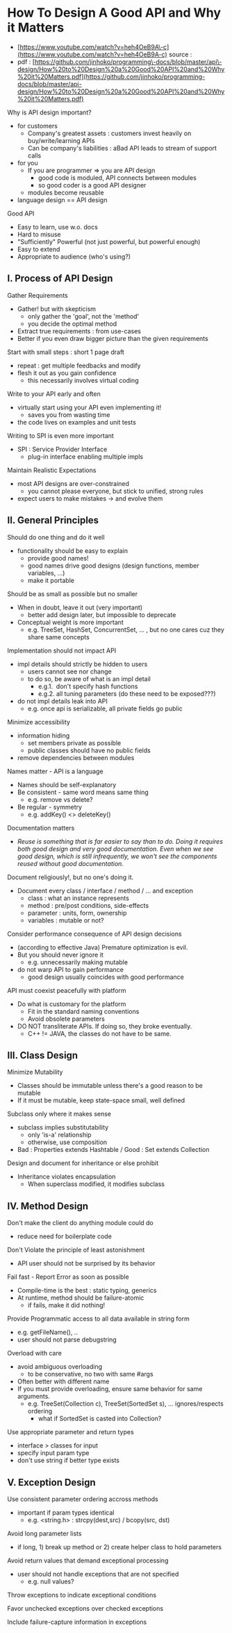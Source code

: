 # How To Design A Good API and Why it Matters

* [https://www.youtube.com/watch?v=heh4OeB9A\-c](https://www.youtube.com/watch?v=heh4OeB9A-c)
    source : 
* pdf : [https://github.com/jinhoko/programming\-docs/blob/master/api\-design/How%20to%20Design%20a%20Good%20API%20and%20Why%20it%20Matters.pdf](https://github.com/jinhoko/programming-docs/blob/master/api-design/How%20to%20Design%20a%20Good%20API%20and%20Why%20it%20Matters.pdf)

Why is API design important?

* for customers
    * Company's greatest assets : customers invest heavily on buy/write/learning APIs
    * Can be company's liabilities : aBad API leads to stream of support calls
* for you
    * If you are programmer =\> you are API design
        * good code is moduled, API connects between modules
        * so good coder is a good API designer
    * modules become reusable
* language design == API design

Good API

* Easy to learn, use w.o. docs
* Hard to misuse
* "Sufficiently" Powerful \(not just powerful, but powerful enough\)
* Easy to extend
* Appropriate to audience \(who's using?\)

## I. Process of API Design

Gather Requirements

* Gather\! but with skepticism
    * only gather the 'goal', not the 'method'
    * you decide the optimal method
* Extract true requirements : from use\-cases
* Better if you even draw bigger picture than the given requirements

Start with small steps : short 1 page draft

* repeat : get multiple feedbacks and modify
* flesh it out as you gain confidence
    * this necessarily involves virtual coding

Write to your API early and often

* virtually start using your API even implementing it\!
    * saves you from wasting time
* the code lives on examples and unit tests

Writing to SPI is even more important

* SPI : Service Provider Interface
    * plug\-in interface enabling multiple impls

Maintain Realistic Expectations

* most API designs are over\-constrained
    * you cannot please everyone, but stick to unified, strong rules
* expect users to make mistakes \-\> and evolve them

## II. General Principles

Should do one thing and do it well

* functionality should be easy to explain
    * provide good names\!
    * good names drive good designs \(design functions, member variables, ...\)
    * make it portable

Should be as small as possible but no smaller

* When in doubt, leave it out \(very important\)
    * better add design later, but impossible to deprecate
* Conceptual weight is more important
    * e.g. TreeSet, HashSet, ConcurrentSet, ... , but no one cares cuz they share same concepts

Implementation should not impact API

* impl details should strictly be hidden to users
    * users cannot see nor change
    * to do so, be aware of what is an impl detail
        * e.g.1.  don't specify hash functions
        * e.g.2. all tuning parameters \(do these need to be exposed???\)
* do not impl details leak into API
    * e.g. once api is serializable, all private fields go public

Minimize accessibility

* information hiding
    * set members private as possible
    * public classes should have no public fields
* remove dependencies between modules

Names matter \- API is a language

* Names should be self\-explanatory
* Be consistent \- same word means same thing
    * e.g. remove vs delete? 
* Be regular \- symmetry
    * e.g. addKey\(\) \<\> deleteKey\(\)

Documentation matters

* _Reuse is something that is far easier to say than to do. Doing it requires both good design and very good documentation. Even when we see good design, which is still infrequently, we won't see the components reused without good documentation._

Document religiously\!, but no one's doing it.

* Document every class / interface / method / ... and exception
    * class : what an instance represents
    * method : pre/post conditions, side\-effects
    * parameter : units, form, ownership
    * variables : mutable or not?

Consider performance consequence of API design decisions

* \(according to effective Java\) Premature optimization is evil.
* But you should never ignore it
    * e.g. unnecessarily making mutable
* do not warp API to gain performance
    * good design usually coincides with good performance

API must coexist peacefully with platform

* Do what is customary for the platform
    * Fit in the standard naming conventions
    * Avoid obsolete parameters
* DO NOT transliterate APIs. If doing so, they broke eventually.
    * C\+\+ \!= JAVA, the classes do not have to be same.

## III. Class Design

Minimize Mutability

* Classes should be immutable unless there's a good reason to be mutable
* If it must be mutable, keep state\-space small, well defined

Subclass only where it makes sense

* subclass implies substitutability
    * only 'is\-a' relationship
    * otherwise, use composition
* Bad : Properties extends Hashtable / Good : Set extends Collection

Design and document for inheritance or else prohibit

* Inheritance violates encapsulation
    * When superclass modified, it modifies subclass

## IV. Method Design

Don't make the client do anything module could do

* reduce need for boilerplate code

Don't Violate the principle of least astonishment

* API user should not be surprised by its behavior

Fail fast \- Report Error as soon as possible

* Compile\-time is the best : static typing, generics
* At runtime, method should be failure\-atomic
    * if fails, make it did nothing\!

Provide Programmatic access to all data available in string form

* e.g. getFileName\(\), ..
* user should not parse debugstring

Overload with care

* avoid ambiguous overloading
    * to be conservative, no two with same \#args
* Often better with different name
* If you must provide overloading, ensure same behavior for same arguments.
    * e.g. TreeSet\(Collection c\), TreeSet\(SortedSet s\), ... ignores/respects ordering
        * what if SortedSet is casted into Collection?

Use appropriate parameter and return types

* interface \> classes for input
* specify input param type
* don't use string if better type exists

## V. Exception Design

Use consistent parameter ordering accross methods

* important if param types identical
    * e.g. \<string.h\> : strcpy\(dest,src\) / bcopy\(src, dst\)

Avoid long parameter lists

* if long, 1\) break up method or 2\) create helper class to hold parameters

Avoid return values that demand exceptional processing

* user should not handle exceptions that are not specified
    * e.g. null values?

Throw exceptions to indicate exceptional conditions

Favor unchecked exceptions over checked exceptions

Include failure\-capture information in exceptions
